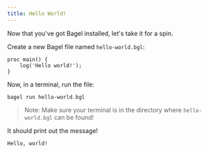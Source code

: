 ```yaml
---
title: Hello World!
---
```


Now that you've got Bagel installed, let's take it for a spin.

Create a new Bagel file named `hello-world.bgl`:

```
proc main() {
    log('Hello world!');
}
```

Now, in a terminal, run the file:
```
bagel run hello-world.bgl
```

> Note: Make sure your terminal is in the directory where `hello-world.bgl` can be found!

It should print out the message!
```
Hello, world!
```

